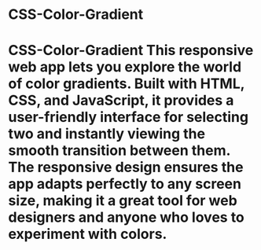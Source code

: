 # CSS-Color-Gradient
 # CSS-Color-Gradient  This responsive web app lets you explore the world of color gradients. Built with HTML, CSS, and JavaScript, it provides a user-friendly interface for selecting two and instantly viewing the smooth transition between them.  The responsive design ensures the app adapts perfectly to any screen size, making it a great tool for web designers and anyone who loves to experiment with colors.
